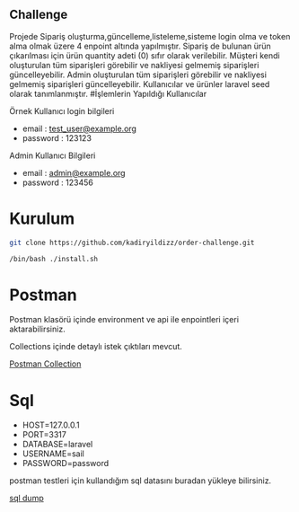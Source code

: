 ##  Challenge

Projede 
Sipariş oluşturma,güncelleme,listeleme,sisteme login olma ve token alma olmak
üzere 4 enpoint altında yapılmıştır.
Sipariş de bulunan ürün çıkarılması için ürün quantity adeti (0) sıfır olarak verilebilir.
Müşteri kendi oluşturulan tüm siparişleri görebilir ve nakliyesi gelmemiş siparişleri güncelleyebilir.
Admin oluşturulan tüm siparişleri görebilir ve nakliyesi gelmemiş siparişleri güncelleyebilir.
Kullanıcılar ve ürünler laravel seed olarak tanımlanmıştır.
#İşlemlerin Yapıldığı Kullanıcılar 

Örnek Kullanıcı login bilgileri

- email    : test_user@example.org
- password : 123123

Admin Kullanıcı Bilgileri

- email    : admin@example.org
- password : 123456


# Kurulum
```bash
git clone https://github.com/kadiryildizz/order-challenge.git
```
```bash
/bin/bash ./install.sh
```

# Postman
Postman klasörü içinde environment ve api ile enpointleri içeri aktarabilirsiniz.

Collections içinde detaylı istek çıktıları mevcut.

[Postman Collection](https://github.com/kadiryildizz/order-challenge/tree/master/postman)

# Sql
- HOST=127.0.0.1
- PORT=3317
- DATABASE=laravel
- USERNAME=sail
- PASSWORD=password

postman testleri için kullandığım sql datasını buradan yükleye bilirsiniz.

[sql dump](https://github.com/kadiryildizz/order-challenge/blob/master/sql%20dump.sql)


